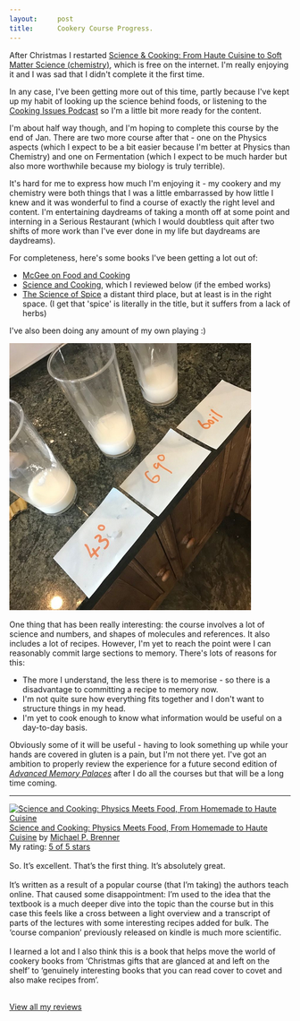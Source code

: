 ```yaml
---
layout:     post
title:      Cookery Course Progress. 
---
```



After Christmas I restarted [Science & Cooking: From Haute Cuisine to Soft Matter Science (chemistry)](https://learning.edx.org/course/course-v1:HarvardX+SPU27.1x+3T2019/home), which is free on the internet.  I'm really enjoying it and I was sad that I didn't complete it the first time. 

In any case, I've been getting more out of this time, partly because I've kept up my habit of looking up the science behind foods, or listening to the [Cooking Issues Podcast](https://heritageradionetwork.org/series/cooking-issues) so I'm a little bit more ready for the content. 

I'm about half way though, and I'm hoping to complete this course by the end of Jan. There are two more course after that - one on the Physics aspects (which I expect to be a bit easier because I'm better at Physics than Chemistry) and one on Fermentation (which I expect to be much harder but also more worthwhile because my biology is truly terrible). 

It's hard for me to express how much I'm enjoying it - my cookery and my chemistry were both things that I was a little embarrassed by how little I knew and it was wonderful to find a course of exactly the right level and content.  I'm entertaining daydreams of taking a month off at some point and interning in a Serious Restaurant (which I would doubtless quit after two shifts of more work than I've ever done in my life but daydreams are daydreams).  


For completeness, here's some books I've been getting a lot out of: 

* [McGee on Food and Cooking](https://www.amazon.co.uk/McGee-Food-Cooking-Encyclopedia-Kitchen/dp/0340831499/ref=sr_1_1?crid=DTO3MQDWU6WX&keywords=on+food+and+cooking&qid=1642762198&sprefix=on+food+and+cooking%2Caps%2C211&sr=8-1) 
* [Science and Cooking](https://www.amazon.co.uk/gp/product/0393634922/ref=ppx_yo_dt_b_search_asin_title?ie=UTF8&psc=1), which I reviewed below (if the embed works) 
* [The Science of Spice](https://www.amazon.co.uk/Science-Spice-Understand-Connections-Revolutionize/dp/0241302145/ref=sr_1_3?crid=31W0LP62YZ66I&keywords=science+of+cookery&qid=1642762229&sprefix=science+of+cookery%2Caps%2C75&sr=8-3) a distant third place, but at least is in the right space.  (I get that 'spice' is literally in the title, but it suffers from a lack of herbs) 

I've also been doing any amount of my own playing :) 

![Picture of three glasses marked with different temperatures](/assets/images/cornstarch.png)

One thing that has been really interesting: the course involves a lot of science and numbers, and shapes of molecules and references. It also includes a lot of recipes. However, I'm yet to reach the point were I can reasonably commit large sections to memory. There's lots of reasons for this: 

* The more I understand, the less there is to memorise - so there is a disadvantage to committing a recipe to memory now.
* I'm not quite sure how everything fits together and I don't want to structure things in my head.  
* I'm yet to cook enough to know what information would be useful on a day-to-day basis.  

Obviously some of it will be useful - having to look something up while your hands are covered in gluten is a pain, but I'm not there yet.  I've got an ambition to properly review the experience for a future second edition of _[Advanced Memory Palaces](https://www.amazon.co.uk/-/es/Joe-Reddington/dp/B09GJFZ6JM)_ after I do all the courses but that will be a long time coming. 


<hr>
<a href="https://www.goodreads.com/book/show/50489346-science-and-cooking" style="float: left; padding-right: 20px"><img border="0" alt="Science and Cooking: Physics Meets Food, From Homemade to Haute Cuisine" src="https://i.gr-assets.com/images/S/compressed.photo.goodreads.com/books/1581114121l/50489346._SX98_.jpg" /></a><a href="https://www.goodreads.com/book/show/50489346-science-and-cooking">Science and Cooking: Physics Meets Food, From Homemade to Haute Cuisine</a> by <a href="https://www.goodreads.com/author/show/14104731.Michael_P_Brenner">Michael P. Brenner</a><br/>
My rating: <a href="https://www.goodreads.com/review/show/4475606703">5 of 5 stars</a><br /><br />
So. It’s excellent. That’s the first thing. It’s absolutely great. <br /><br />It’s written as a result of a popular course (that I’m taking) the authors teach online. That caused some disappointment: I’m used to the idea that the textbook is a much deeper dive into the topic than the course but in this case this feels like a cross between a light overview and a transcript of parts of the lectures with some interesting recipes added for bulk. The ‘course companion’ previously released on kindle is much more scientific. <br /><br />I learned a lot and I also think this is a book that helps move the world of cookery books from ‘Christmas gifts that are glanced at and left on the shelf’ to ‘genuinely interesting books that you can read cover to covet and also make recipes from’.
<br/><br/>

<a href="https://www.goodreads.com/review/list/77068899-joe-reddington">View all my reviews</a>
 


